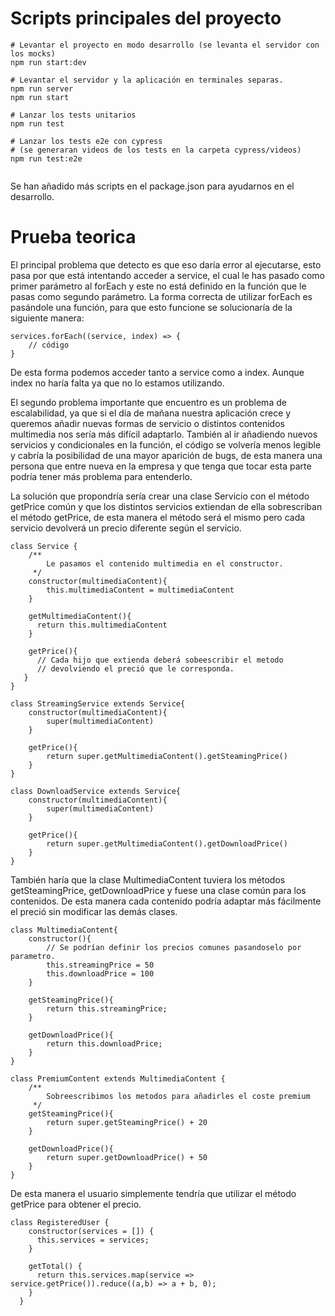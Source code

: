 # Scripts principales del proyecto

```
# Levantar el proyecto en modo desarrollo (se levanta el servidor con los mocks)
npm run start:dev

# Levantar el servidor y la aplicación en terminales separas.
npm run server
npm run start

# Lanzar los tests unitarios
npm run test

# Lanzar los tests e2e con cypress
# (se generaran videos de los tests en la carpeta cypress/videos)
npm run test:e2e


```

Se han añadido más scripts en el package.json para ayudarnos en el desarrollo.
# Prueba teorica

El principal problema que detecto es que eso daría error al ejecutarse, esto pasa por que está intentando acceder a service, el cual le has pasado como primer parámetro al forEach y este no está definido en la función que le pasas como segundo parámetro. La forma correcta de utilizar forEach es pasándole una función, para que esto funcione se solucionaría de la siguiente manera:

```
services.forEach((service, index) => {
    // código
}
```

De esta forma podemos acceder tanto a service como a index. Aunque index no haría falta ya que no lo estamos utilizando.

El segundo problema importante que encuentro es un problema de escalabilidad, ya que si el día de mañana nuestra aplicación crece y queremos añadir nuevas formas de servicio o distintos contenidos multimedia nos sería más difícil adaptarlo. También al ir añadiendo nuevos servicios y condicionales en la función, el código se volvería menos legible y cabría la posibilidad de una mayor aparición de bugs, de esta manera una persona que entre nueva en la empresa y que tenga que tocar esta parte podría tener más problema para entenderlo.

La solución que propondría sería crear una clase Servicio con el método getPrice común y que los distintos servicios extiendan de ella sobrescriban el método getPrice, de esta manera el método será el mismo pero cada servicio devolverá un precio diferente según el servicio.

```
class Service {
    /**
        Le pasamos el contenido multimedia en el constructor.
     */
    constructor(multimediaContent){
        this.multimediaContent = multimediaContent
    }

    getMultimediaContent(){
      return this.multimediaContent
    }

    getPrice(){
      // Cada hijo que extienda deberá sobeescribir el metodo
      // devolviendo el preció que le corresponda.
   }
}
```
```
class StreamingService extends Service{
    constructor(multimediaContent){
        super(multimediaContent)
    }
    
    getPrice(){
        return super.getMultimediaContent().getSteamingPrice()
    }
}
```
```
class DownloadService extends Service{
    constructor(multimediaContent){
        super(multimediaContent)
    }
    
    getPrice(){
        return super.getMultimediaContent().getDownloadPrice()
    }
}
```

También haría que la clase MultimediaContent tuviera los métodos getSteamingPrice, getDownloadPrice y fuese una clase común para los contenidos. De esta manera cada contenido podría adaptar más fácilmente el preció sin modificar las demás clases.

```
class MultimediaContent{
    constructor(){
        // Se podrían definir los precios comunes pasandoselo por parametro.
        this.streamingPrice = 50        
        this.downloadPrice = 100        
    }

    getSteamingPrice(){
        return this.streamingPrice;
    }
    
    getDownloadPrice(){
        return this.downloadPrice;
    }
}
```
```
class PremiumContent extends MultimediaContent {
    /**
        Sobreescribimos los metodos para añadirles el coste premium
     */
    getSteamingPrice(){
        return super.getSteamingPrice() + 20
    }

    getDownloadPrice(){
        return super.getDownloadPrice() + 50
    }
}
```

De esta manera el usuario simplemente tendría que utilizar el método getPrice para obtener el precio.

```
class RegisteredUser {
    constructor(services = []) {
      this.services = services;
    }
  
    getTotal() {
      return this.services.map(service => service.getPrice()).reduce((a,b) => a + b, 0);
    }
  }
```


